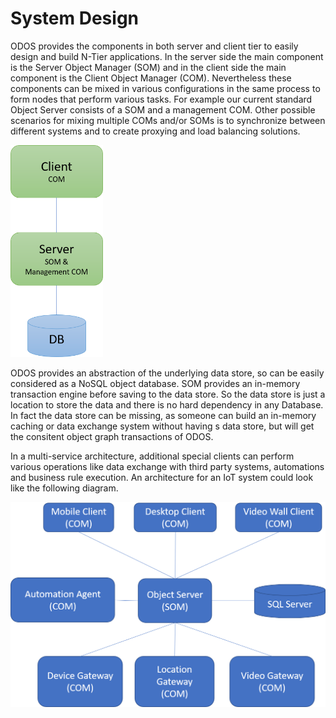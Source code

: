 # System Design

ODOS provides the components in both server and client tier to easily design and build N-Tier applications. In the server side the main component is the Server Object Manager (SOM) and in the client side the main component is the Client Object Manager (COM). Nevertheless these components can be mixed in various configurations in the same process to form nodes that perform various tasks. For example our current standard Object Server consists of a SOM and a management COM. Other possible scenarios for mixing multiple COMs and/or SOMs is to synchronize between different systems and to create proxying and load balancing solutions. 

<img title="" src="../images/ntierapp.png" alt="" width="148" data-align="center">

ODOS provides an abstraction of the underlying data store, so can be easily considered as a NoSQL object database. SOM provides an in-memory transaction engine before saving to the data store. So the data store is just a location to store the data and there is no hard dependency in any Database. In fact the data store can be missing, as someone can build an in-memory caching or data exchange system without having s data store, but will get the consitent object graph transactions of ODOS.  

In a multi-service architecture, additional special clients can perform various operations like data exchange with third party systems, automations and business rule execution. An architecture for an IoT system could look like the following diagram.

![](../images/MultiServiceArch.png)